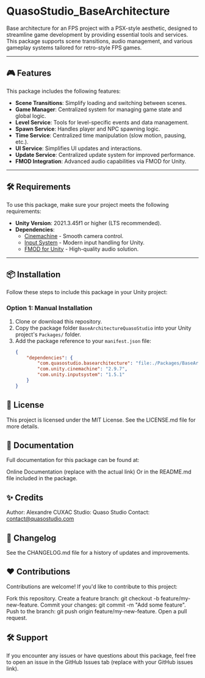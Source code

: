 # QuasoStudio_BaseArchitecture

Base architecture for an FPS project with a PSX-style aesthetic, designed to streamline game development by providing essential tools and services. This package supports scene transitions, audio management, and various gameplay systems tailored for retro-style FPS games.

---

## 🎮 Features
This package includes the following features:
- **Scene Transitions**: Simplify loading and switching between scenes.
- **Game Manager**: Centralized system for managing game state and global logic.
- **Level Service**: Tools for level-specific events and data management.
- **Spawn Service**: Handles player and NPC spawning logic.
- **Time Service**: Centralized time manipulation (slow motion, pausing, etc.).
- **UI Service**: Simplifies UI updates and interactions.
- **Update Service**: Centralized update system for improved performance.
- **FMOD Integration**: Advanced audio capabilities via FMOD for Unity.

---

## 🛠️ Requirements
To use this package, make sure your project meets the following requirements:
- **Unity Version**: 2021.3.45f1 or higher (LTS recommended).
- **Dependencies**:
  - [Cinemachine](https://docs.unity3d.com/Packages/com.unity.cinemachine@latest) - Smooth camera control.
  - [Input System](https://docs.unity3d.com/Packages/com.unity.inputsystem@latest) - Modern input handling for Unity.
  - [FMOD for Unity](https://assetstore.unity.com/packages/tools/audio/fmod-for-unity-161631) - High-quality audio solution.

---

## 📦 Installation
Follow these steps to include this package in your Unity project:

### Option 1: Manual Installation
1. Clone or download this repository.
2. Copy the package folder `BaseArchitectureQuasoStudio` into your Unity project's `Packages/` folder.
3. Add the package reference to your `manifest.json` file:
   ```json
   {
       "dependencies": {
           "com.quasostudio.basearchitecture": "file:./Packages/BaseArchitectureQuasoStudio",
           "com.unity.cinemachine": "2.9.7",
           "com.unity.inputsystem": "1.5.1"
       }
   }

## 📜 License
This project is licensed under the MIT License. See the LICENSE.md file for more details.

## 📖 Documentation
Full documentation for this package can be found at:

Online Documentation (replace with the actual link)
Or in the README.md file included in the package.
## ✨ Credits
Author: Alexandre CUXAC
Studio: Quaso Studio
Contact: contact@quasostudio.com
## 🔄 Changelog
See the CHANGELOG.md file for a history of updates and improvements.

## ❤️ Contributions
Contributions are welcome! If you'd like to contribute to this project:

Fork this repository.
Create a feature branch: git checkout -b feature/my-new-feature.
Commit your changes: git commit -m "Add some feature".
Push to the branch: git push origin feature/my-new-feature.
Open a pull request.

## 🛠️ Support
If you encounter any issues or have questions about this package, feel free to open an issue in the GitHub Issues tab (replace with your GitHub issues link).
